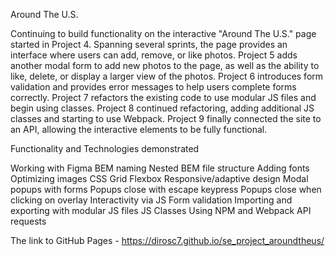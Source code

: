 Around The U.S.

Continuing to build functionality on the interactive "Around The U.S." page started in Project 4. Spanning several sprints, the page provides an interface where users can add, remove, or like photos. Project 5 adds another modal form to add new photos to the page, as well as the ability to like, delete, or display a larger view of the photos. Project 6 introduces form validation and provides error messages to help users complete forms correctly. Project 7 refactors the existing code to use modular JS files and begin using classes. Project 8 continued refactoring, adding additional JS classes and starting to use Webpack. Project 9 finally connected the site to an API, allowing the interactive elements to be fully functional.

Functionality and Technologies demonstrated

Working with Figma
BEM naming
Nested BEM file structure
Adding fonts
Optimizing images
CSS Grid
Flexbox
Responsive/adaptive design
Modal popups with forms
Popups close with escape keypress
Popups close when clicking on overlay
Interactivity via JS
Form validation
Importing and exporting with modular JS files
JS Classes
Using NPM and Webpack
API requests

The link to GitHub Pages - https://dirosc7.github.io/se_project_aroundtheus/
